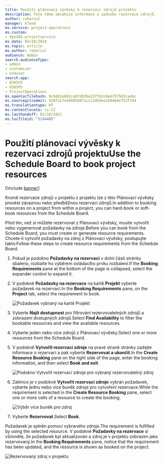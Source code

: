 ```yaml
---
title: Použití plánovací vývěsky k rezervaci zdrojů projektu
description: Toto téma obsahuje informace o způsobu rezervace zdrojů.
author: ruhercul
manager: kfend
ms.service: project-operations
ms.custom:
- dyn365-projectservice
ms.date: 03/28/2019
ms.topic: article
ms.author: ruhercul
audience: Admin
search.audienceType:
- admin
- customizer
- enduser
search.app:
- D365CE
- D365PS
- ProjectOperations
ms.openlocfilehash: 9c9db2e602ca97d63ba237fd2c0eb757583caebc
ms.sourcegitcommit: 418fa1fe9d605b8faccc2d5dee1b04b4e753f194
ms.translationtype: HT
ms.contentlocale: cs-CZ
ms.lasthandoff: 02/10/2021
ms.locfileid: "5144405"
---
```

# <a name="use-the-schedule-board-to-book-project-resources"></a><span data-ttu-id="d8c3c-103">Použití plánovací vývěsky k rezervaci zdrojů projektu</span><span class="sxs-lookup"><span data-stu-id="d8c3c-103">Use the Schedule Board to book project resources</span></span>

[!include [banner](../includes/psa-now-project-operations.md)]

<span data-ttu-id="d8c3c-104">Kromě rezervace zdrojů v projektu z projektu lze z této Plánovací vývěsky provést závaznou nebo předběžnou rezervaci zdrojů.</span><span class="sxs-lookup"><span data-stu-id="d8c3c-104">In addition to booking resources on a project from within a project, you can hard-book or soft-book resources from the Schedule Board.</span></span>

<span data-ttu-id="d8c3c-105">Před tím, než si můžete rezervovat z Plánovací vývěsky, musíte vytvořit nebo vygenerovat požadavky na zdroje.</span><span class="sxs-lookup"><span data-stu-id="d8c3c-105">Before you can book from the Schedule Board, you must create or generate resource requirements.</span></span> <span data-ttu-id="d8c3c-106">Chcete-li vytvořit požadavky na zdroj z Plánovací vývěsky, postupujte takto:</span><span class="sxs-lookup"><span data-stu-id="d8c3c-106">Follow these steps to create resource requirements from the Schedule Board.</span></span>

1. <span data-ttu-id="d8c3c-107">Pokud je podokno **Požadavky na rezervaci** v dolní části stránky sbaleno, rozbalte ho výběrem ovládacího prvku rozbalení.</span><span class="sxs-lookup"><span data-stu-id="d8c3c-107">If the **Booking Requirements** pane at the bottom of the page is collapsed, select the expander control to expand it.</span></span>
2. <span data-ttu-id="d8c3c-108">V podokně **Požadavky na rezervace** na kartě **Projekt** vyberte požadavek na rezervaci.</span><span class="sxs-lookup"><span data-stu-id="d8c3c-108">In the **Booking Requirements** pane, on the **Project** tab, select the requirement to book.</span></span>

    ![Požadavek vybraný na kartě Projekt](media/Resource-Management-image73.png)

3. <span data-ttu-id="d8c3c-110">Vyberte **Najít dostupnost** pro filtrování rezervovatelných zdrojů a zobrazení dostupných zdrojů.</span><span class="sxs-lookup"><span data-stu-id="d8c3c-110">Select **Find Availability** to filter the bookable resources and view the available resources.</span></span> 
4. <span data-ttu-id="d8c3c-111">Vyberte jeden nebo více zdrojů z Plánovací vývěsky.</span><span class="sxs-lookup"><span data-stu-id="d8c3c-111">Select one or more resources from the Schedule Board.</span></span> 
5. <span data-ttu-id="d8c3c-112">V podokně **Vytvořit rezervaci zdroje** na pravé straně stránky zadejte informace o rezervaci a pak vyberte **Rezervovat a ukončit**.</span><span class="sxs-lookup"><span data-stu-id="d8c3c-112">In the **Create Resource Booking** pane on the right side of the page, enter the booking information, and then select **Book and exit**.</span></span>

    ![Podokno Vytvořit rezervaci zdroje pro vybraný rezervovatelný zdroj](media/Resource-Management-image74.png)

6. <span data-ttu-id="d8c3c-114">Zatímco je v podokně **Vytvořit rezervaci zdroje** vybrán požadavek, vyberte jednu nebo více buněk zdroje pro vytvoření rezervace.</span><span class="sxs-lookup"><span data-stu-id="d8c3c-114">While the requirement is selected in the **Create Resource Booking** pane, select one or more cells of a resource to create the booking.</span></span>

    ![Výběr více buněk pro zdroj](media/Resource-Management-image75.png)

7. <span data-ttu-id="d8c3c-116">Vyberte **Rezervovat**.</span><span class="sxs-lookup"><span data-stu-id="d8c3c-116">Select **Book**.</span></span>

<span data-ttu-id="d8c3c-117">Požadavek je splněn pomocí vybraného zdroje.</span><span class="sxs-lookup"><span data-stu-id="d8c3c-117">The requirement is fulfilled by using the selected resource.</span></span> <span data-ttu-id="d8c3c-118">V podokně **Požadavky na rezervace** si všimněte, že požadavek byl aktualizován a zdroj je v projektu zobrazen jako rezervovaný.</span><span class="sxs-lookup"><span data-stu-id="d8c3c-118">In the **Booking Requirements** pane, notice that the requirement has been updated, and the resource is shown as booked on the project.</span></span>

![Rezervovaný zdroj v projektu](media/Resource-Management-image76.png)
